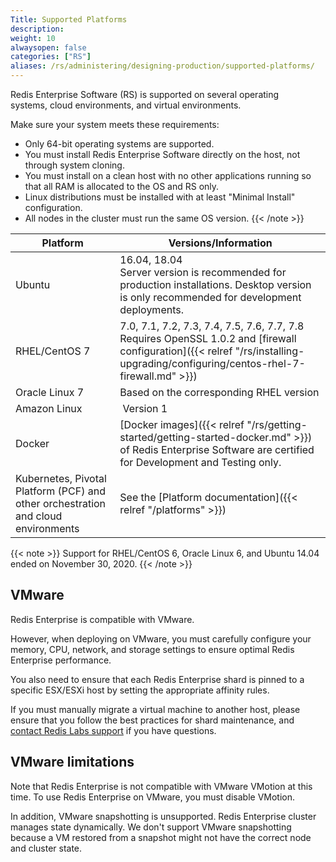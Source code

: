 ```yaml
---
Title: Supported Platforms
description:
weight: 10
alwaysopen: false
categories: ["RS"]
aliases: /rs/administering/designing-production/supported-platforms/
---
```

Redis Enterprise Software (RS) is supported on several operating systems, cloud environments, and virtual environments.

Make sure your system meets these requirements:

- Only 64-bit operating systems are supported.
- You must install Redis Enterprise Software directly on the host, not through system cloning.
- You must install on a clean host with no other applications running so that all RAM is allocated to the OS and RS only.
- Linux distributions must be installed with at least "Minimal Install" configuration.
- All nodes in the cluster must run the same OS version.
{{< /note >}}

| **Platform** | **Versions/Information** |
|------------|-----------------|
| Ubuntu | 16.04, 18.04<br>Server version is recommended for production installations. Desktop version is only recommended for development deployments. |
| RHEL/CentOS 7 | 7.0, 7.1, 7.2, 7.3, 7.4, 7.5, 7.6, 7.7, 7.8<br>Requires OpenSSL 1.0.2 and [firewall configuration]({{< relref "/rs/installing-upgrading/configuring/centos-rhel-7-firewall.md" >}}) |
| Oracle Linux 7 | Based on the corresponding RHEL version |
| Amazon Linux | Version 1 |
| Docker | [Docker images]({{< relref "/rs/getting-started/getting-started-docker.md" >}}) of Redis Enterprise Software are certified for Development and Testing only. |
| Kubernetes, Pivotal Platform (PCF) and other orchestration and cloud environments | See the [Platform documentation]({{< relref "/platforms" >}}) |

{{< note >}}
Support for RHEL/CentOS 6, Oracle Linux 6, and Ubuntu 14.04 ended on November 30, 2020.
{{< /note >}}

## VMware

Redis Enterprise is compatible with VMware.

However, when deploying on VMware, you must carefully configure your memory, CPU,
network, and storage settings to ensure optimal Redis Enterprise performance.

You also need to ensure that each Redis Enterprise shard is pinned to a specific ESX/ESXi host by setting the appropriate affinity rules.

If you must manually migrate a virtual machine to another host, please ensure that you follow the best practices for shard maintenance, and [contact Redis Labs support](https://redislabs.com/company/support/) if you have questions.

## VMware limitations

Note that Redis Enterprise is not compatible with VMware VMotion at this time. To use Redis Enterprise on VMware, you must disable VMotion.

In addition, VMware snapshotting is unsupported. Redis Enterprise cluster manages state dynamically. We don't support VMware snapshotting because a VM restored from a snapshot might not have the correct node and cluster state.
